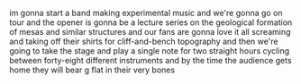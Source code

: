 im gonna start a band making experimental music and we're gonna go on tour and the opener is gonna be a lecture series on the geological formation of mesas and similar structures and our fans are gonna love it all screaming and taking off their shirts for cliff-and-bench topography and then we're going to take the stage and play a single note for two straight hours cycling between forty-eight different instruments and by the time the audience gets home they will bear g flat in their very bones
